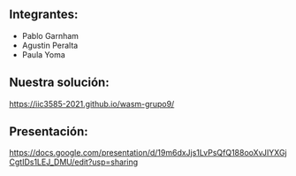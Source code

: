 ## Integrantes:
* Pablo Garnham
* Agustin Peralta
* Paula Yoma

## Nuestra solución:
https://iic3585-2021.github.io/wasm-grupo9/

## Presentación:
https://docs.google.com/presentation/d/19m6dxJjs1LvPsQfQ188ooXvJIYXGjCgtIDs1LEJ_DMU/edit?usp=sharing
